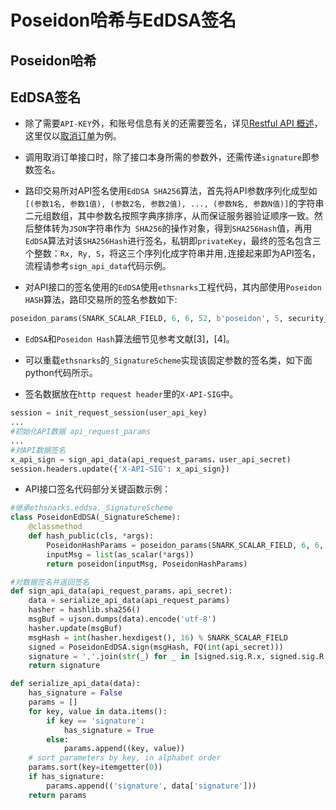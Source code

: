 # Poseidon哈希与EdDSA签名

## Poseidon哈希

## EdDSA签名
- 除了需要`API-KEY`外，和账号信息有关的还需要签名，详见[Restful API 概述](../rest_api_overview.md)，这里仅以[取消订单](../dex_apis/cancelOrders.md)为例。

- 调用取消订单接口时，除了接口本身所需的参数外，还需传递`signature`即参数签名。

- 路印交易所对API签名使用`EdDSA SHA256`算法，首先将API参数序列化成型如`[(参数1名, 参数1值), (参数2名, 参数2值), ..., (参数N名, 参数N值)]`的字符串二元组数组，其中参数名按照字典序排序，从而保证服务器验证顺序一致。然后整体转为`JSON`字符串作为` SHA256`的操作对象，得到`SHA256Hash`值，再用`EdDSA`算法对该`SHA256Hash`进行签名，私钥即`privateKey`，最终的签名包含三个整数：`Rx, Ry, S`，将这三个序列化成字符串并用`,`连接起来即为API签名，流程请参考`sign_api_data`代码示例。

- 对API接口的签名使用的`EdDSA`使用`ethsnarks`工程代码，其内部使用`Poseidon HASH`算法，路印交易所的签名参数如下:

```python
poseidon_params(SNARK_SCALAR_FIELD, 6, 6, 52, b'poseidon', 5, security_target=128)
```

- `EdDSA`和`Poseidon Hash`算法细节见参考文献[3]，[4]。

- 可以重载`ethsnarks`的`_SignatureScheme`实现该固定参数的签名类，如下面python代码所示。

- 签名数据放在`http request header`里的`X-API-SIG`中。

```python
session = init_request_session(user_api_key)
...
#初始化API数据 api_request_params
...
#对API数据签名
x_api_sign = sign_api_data(api_request_params，user_api_secret)
session.headers.update({'X-API-SIG': x_api_sign})
  ```

- API接口签名代码部分关键函数示例：

```python
#继承ethsnarks.eddsa._SignatureScheme
class PoseidonEdDSA(_SignatureScheme):
    @classmethod
    def hash_public(cls, *args):
        PoseidonHashParams = poseidon_params(SNARK_SCALAR_FIELD, 6, 6, 52, b'poseidon', 5, security_target=128)
        inputMsg = list(as_scalar(*args))
        return poseidon(inputMsg, PoseidonHashParams)

#对数据签名并返回签名
def sign_api_data(api_request_params，api_secret):
    data = serialize_api_data(api_request_params)
    hasher = hashlib.sha256()
    msgBuf = ujson.dumps(data).encode('utf-8')
    hasher.update(msgBuf)
    msgHash = int(hasher.hexdigest(), 16) % SNARK_SCALAR_FIELD
    signed = PoseidonEdDSA.sign(msgHash, FQ(int(api_secret)))
    signature = ','.join(str(_) for _ in [signed.sig.R.x, signed.sig.R.y, signed.sig.s])
    return signature

def serialize_api_data(data):
    has_signature = False
    params = []
    for key, value in data.items():
        if key == 'signature':
            has_signature = True
        else:
            params.append((key, value))
	# sort parameters by key, in alphabet order
    params.sort(key=itemgetter(0))
    if has_signature:
        params.append(('signature', data['signature']))
    return params
```